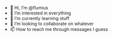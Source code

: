 - 👋 Hi, I’m @flumius
- 👀 I’m interested in everything
- 🌱 I’m currently learning stuff
- 💞️ I’m looking to collaborate on whatever
- 📫 How to reach me through messages I guess

<!---
flumius/flumius is a ✨ special ✨ repository because its `README.md` (this file) appears on your GitHub profile.
You can click the Preview link to take a look at your changes.
--->
